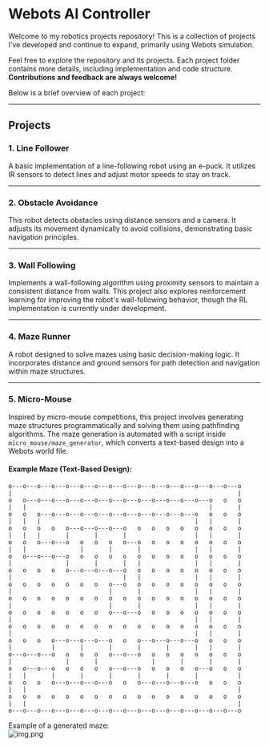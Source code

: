 # Webots AI Controller

Welcome to my robotics projects repository! This is a collection of projects I've developed and continue to expand, primarily using Webots simulation. 


Feel free to explore the repository and its projects. Each project folder contains more details, including implementation and code structure. **Contributions and feedback are always welcome!**


Below is a brief overview of each project:

---

## Projects

### 1. Line Follower
A basic implementation of a line-following robot using an e-puck. It utilizes IR sensors to detect lines and adjust motor speeds to stay on track.

---

### 2. Obstacle Avoidance
This robot detects obstacles using distance sensors and a camera. It adjusts its movement dynamically to avoid collisions, demonstrating basic navigation principles.

---

### 3. Wall Following
Implements a wall-following algorithm using proximity sensors to maintain a consistent distance from walls. This project also explores reinforcement learning for improving the robot's wall-following behavior, though the RL implementation is currently under development.

---

### 4. Maze Runner
A robot designed to solve mazes using basic decision-making logic. It incorporates distance and ground sensors for path detection and navigation within maze structures.

---

### 5. Micro-Mouse
Inspired by micro-mouse competitions, this project involves generating maze structures programmatically and solving them using pathfinding algorithms. The maze generation is automated with a script inside `micro_mouse/maze_generator`, which converts a text-based design into a Webots world file.

#### Example Maze (Text-Based Design):
```text
o---o---o---o---o---o---o---o---o---o---o---o---o---o---o---o---o
|                                                               |
o   o---o---o---o---o---o---o---o---o---o---o---o---o---o   o   o
|   |                                                   |       |
o   o   o---o---o---o---o---o---o---o---o---o---o---o   o   o   o
|   |   |                                           |   |       |
o   o   o   o   o---o---o---o---o   o   o   o   o   o   o   o   o
|   |   |       |       |       |                   |   |       |
o   o   o---o---o   o   o   o   o---o   o   o   o   o   o   o   o
|   |               |       |       |               |   |       |
o   o---o---o---o   o   o   o   o   o   o   o   o   o   o   o   o
|               |       |       |   |               |   |       |
o   o   o   o   o---o---o---o---o   o   o   o   o   o   o   o   o
|                               |   |               |   |       |
o   o   o   o   o   o   o   o---o   o   o   o   o   o   o   o   o
|                           |       |               |   |       |
o   o   o   o   o   o   o   o   o   o   o   o   o   o   o   o   o
|                           |       |               |   |       |
o   o   o   o   o   o   o   o---o---o   o   o   o   o   o   o   o
|                                                   |   |       |
o   o   o   o   o   o   o   o   o   o   o   o   o   o   o   o   o
|                                                   |   |       |
o   o   o   o---o---o---o---o   o   o---o---o---o---o   o   o   o
|           |       |       |       |       |       |   |       |
o---o---o---o   o   o   o   o---o---o   o   o   o   o   o   o   o
|               |       |               |       |       |       |
o   o---o---o   o   o   o   o---o---o   o   o   o   o---o   o   o
|   |       |       |       |       |       |       |           |
o   o   o   o---o---o---o---o   o   o---o---o---o---o   o   o   o
|   |                                                           |
o   o   o   o   o   o   o   o   o   o   o   o   o   o   o   o   o
|   |                                                           |
o---o---o---o---o---o---o---o---o---o---o---o---o---o---o---o---o
```
Example of a generated maze:  
![img.png](img.png)

